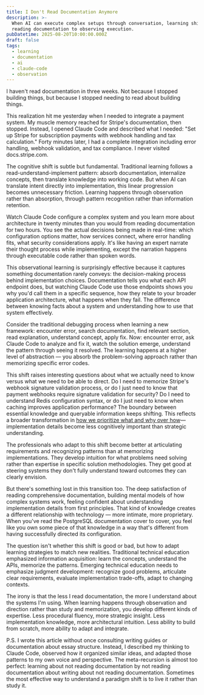 ```yaml
---
title: I Don't Read Documentation Anymore
description: >-
  When AI can execute complex setups through conversation, learning shifts from
  reading documentation to observing execution.
pubDatetime: 2025-08-20T10:00:00.000Z
draft: false
tags:
  - learning
  - documentation
  - ai
  - claude-code
  - observation
---
```


I haven't read documentation in three weeks. Not because I stopped building things, but because I stopped needing to read about building things.

This realization hit me yesterday when I needed to integrate a payment system. My muscle memory reached for Stripe's documentation, then stopped. Instead, I opened Claude Code and described what I needed: "Set up Stripe for subscription payments with webhook handling and tax calculation." Forty minutes later, I had a complete integration including error handling, webhook validation, and tax compliance. I never visited docs.stripe.com.

The cognitive shift is subtle but fundamental. Traditional learning follows a read-understand-implement pattern: absorb documentation, internalize concepts, then translate knowledge into working code. But when AI can translate intent directly into implementation, this linear progression becomes unnecessary friction. Learning happens through observation rather than absorption, through pattern recognition rather than information retention.

Watch Claude Code configure a complex system and you learn more about architecture in twenty minutes than you would from reading documentation for two hours. You see the actual decisions being made in real-time: which configuration options matter, how services connect, where error handling fits, what security considerations apply. It's like having an expert narrate their thought process while implementing, except the narration happens through executable code rather than spoken words.

This observational learning is surprisingly effective because it captures something documentation rarely conveys: the decision-making process behind implementation choices. Documentation tells you what each API endpoint does, but watching Claude Code use those endpoints shows you why you'd call them in a specific sequence, how they relate to your broader application architecture, what happens when they fail. The difference between knowing facts about a system and understanding how to use that system effectively.

Consider the traditional debugging process when learning a new framework: encounter error, search documentation, find relevant section, read explanation, understand concept, apply fix. Now: encounter error, ask Claude Code to analyze and fix it, watch the solution emerge, understand the pattern through seeing it resolved. The learning happens at a higher level of abstraction — you absorb the problem-solving approach rather than memorizing specific error codes.

This shift raises interesting questions about what we actually need to know versus what we need to be able to direct. Do I need to memorize Stripe's webhook signature validation process, or do I just need to know that payment webhooks require signature validation for security? Do I need to understand Redis configuration syntax, or do I just need to know when caching improves application performance? The boundary between essential knowledge and queryable information keeps shifting. This reflects a broader transformation in [how we prioritize what and why over how](/posts/what-and-why-beat-how/)— implementation details become less cognitively important than strategic understanding.

The professionals who adapt to this shift become better at articulating requirements and recognizing patterns than at memorizing implementations. They develop intuition for what problems need solving rather than expertise in specific solution methodologies. They get good at steering systems they don't fully understand toward outcomes they can clearly envision.

But there's something lost in this transition too. The deep satisfaction of reading comprehensive documentation, building mental models of how complex systems work, feeling confident about understanding implementation details from first principles. That kind of knowledge creates a different relationship with technology — more intimate, more proprietary. When you've read the PostgreSQL documentation cover to cover, you feel like you own some piece of that knowledge in a way that's different from having successfully directed its configuration.

The question isn't whether this shift is good or bad, but how to adapt learning strategies to match new realities. Traditional technical education emphasized information acquisition: learn the concepts, understand the APIs, memorize the patterns. Emerging technical education needs to emphasize judgment development: recognize good problems, articulate clear requirements, evaluate implementation trade-offs, adapt to changing contexts.

The irony is that the less I read documentation, the more I understand about the systems I'm using. When learning happens through observation and direction rather than study and memorization, you develop different kinds of expertise. Less procedural fluency, more strategic insight. Less implementation knowledge, more architectural intuition. Less ability to build from scratch, more ability to adapt and integrate.

P.S. I wrote this article without once consulting writing guides or documentation about essay structure. Instead, I described my thinking to Claude Code, observed how it organized similar ideas, and adapted those patterns to my own voice and perspective. The meta-recursion is almost too perfect: learning about not reading documentation by not reading documentation about writing about not reading documentation. Sometimes the most effective way to understand a paradigm shift is to live it rather than study it.
